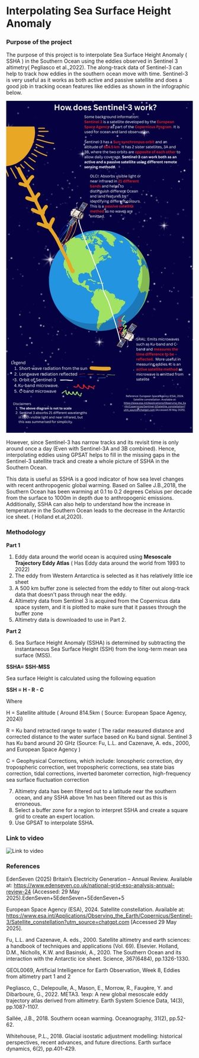 # Interpolating Sea Surface Height Anomaly

### Purpose of the project
The purpose of this project is to interpolate Sea Surface Height Anomaly ( SSHA )  in the Southern Ocean using the eddies observed in Sentinel 3 altimetry( Pegliasco et al.,2022). The along-track data of Sentinel-3 can help to track how eddies in the southern ocean move with time. Sentinel-3 is very useful as it works as both active and passive satellite and does a good job in tracking ocean features like eddies as shown in the infographic below. 

![Alt text](https://github.com/Junho12267/Final-Project-GEOL0069/blob/main/How%20does%20sentinel%203%20work(1080%20x%201920%20px)%20(1).png)


However, since Sentinel-3 has narrow tracks and its revisit time is only around once a day (Even with Sentinel-3A and 3B combined). Hence, interpolating eddies using GPSAT helps to fill in the missing gaps in the Sentinel-3 satellite track and create a whole picture of SSHA in the Southern Ocean. 


This data is useful as SSHA is a good indicator of how sea level changes with recent anthropogenic global warming. 
Based on Sallee J.B.,2018, the Southern Ocean has been warming at 0.1 to 0.2 degrees Celsius per decade from the surface to 1000m in depth due to anthropogenic emissions. Additionally, SSHA can also help to understand how the increase in temperature in the Southern Ocean leads to the decrease in the Antarctic ice sheet. ( Holland et.al,2020).

### Methodology
**Part 1**
1. Eddy data around the world ocean is acquired using **Mesoscale Trajectory Eddy Atlas** ( Has Eddy data around the world from 1993 to 2022)
2. The eddy from Western Antarctica is selected as it has relatively little ice sheet
3. A 500 km buffer zone is selected from the eddy to filter out along-track data that doesn't pass through near the eddy. 
4. Altimetry data from Sentinel 3 is acquired from the Copernicus data space system, and it is plotted to make sure that it passes through the buffer zone
5. Altimetry data is downloaded to use in Part 2.
   
**Part 2**

6. Sea Surface Height Anomaly (SSHA)  is determined by subtracting the instantaneous Sea Surface Height (SSH) from the long-term mean sea surface (MSS).
   
**SSHA= SSH-MSS**

Sea surface Height is calculated using the following equation

**SSH = H - R - C**

Where

H = Satellite altitude ( Around 814.5km  ( Source: European Space Agency, 2024))

R = Ku band retracted range to water ( The radar measured distance and corrected distance to the water surface based on Ku band signal. Sentinel 3 has Ku band around 20 GHz (Source: Fu, L.L. and Cazenave, A. eds., 2000, and European Space Agency )

C = Geophysical Corrections, which include: Ionospheric correction, dry tropospheric correction, wet tropospheric corrections, sea state bias correction, tidal corrections, inverted barometer correction, high-frequency sea surface fluctuation correction

7. Altimetry data has been filtered out to a latitude near the southern ocean, and any SSHA above 1m has been filtered out as this is erroneous.
8. Select a buffer zone for a region to interpret SSHA and create a square grid to create an expert location.
9. Use GPSAT to interpolate SSHA.

### Link to video 
![Link to video](https://ucl.zoom.us/rec/play/jcHJPoD_v-k3Nd2KWGRtqr7GTiXLLyBrPRXQwrq7iAfxd6XBezgx8fdsYaYBYbq3lLNNN74rdIWymM8O.0Tobq5YBCZqAUZf4?autoplay=true&startTime=1748694771000)

### References 

EdenSeven (2025) Britain’s Electricity Generation – Annual Review. Available at: https://www.edenseven.co.uk/national-grid-eso-analysis-annual-review-24 (Accessed: 29 May 2025).EdenSeven+5EdenSeven+5EdenSeven+5 

European Space Agency (ESA), 2024. Satellite constellation. Available at: https://www.esa.int/Applications/Observing_the_Earth/Copernicus/Sentinel-3/Satellite_constellation?utm_source=chatgpt.com [Accessed 29 May 2025]. 

Fu, L.L. and Cazenave, A. eds., 2000. Satellite altimetry and earth sciences: a handbook of techniques and applications (Vol. 69). Elsevier. Holland, D.M., Nicholls, K.W. and Basinski, A., 2020. The Southern Ocean and its interaction with the Antarctic ice sheet. Science, 367(6484), pp.1326-1330. 

GEOL0069, Artificial Intelligence for Earth Observation, Week 8, Eddies from altimetry part 1 and 2

Pegliasco, C., Delepoulle, A., Mason, E., Morrow, R., Faugère, Y. and Dibarboure, G., 2022. META3. 1exp: A new global mesoscale eddy trajectory atlas derived from altimetry. Earth System Science Data, 14(3), pp.1087-1107. 

Sallée, J.B., 2018. Southern ocean warming. Oceanography, 31(2), pp.52-62. 

Whitehouse, P.L., 2018. Glacial isostatic adjustment modelling: historical perspectives, recent advances, and future directions. Earth surface dynamics, 6(2), pp.401-429. 

 




